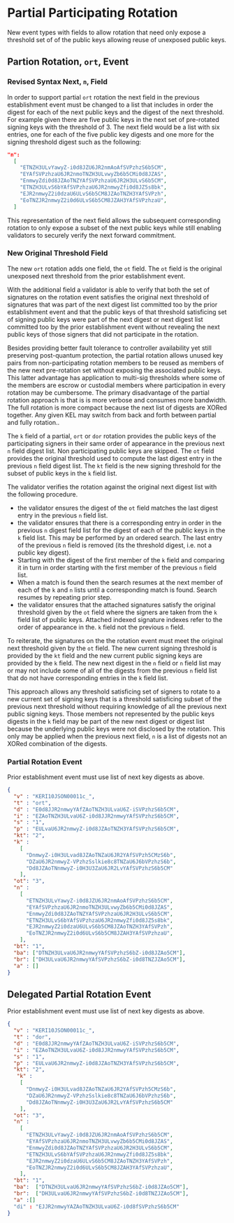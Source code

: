 # Partial Participating Rotation

New event types with fields to allow rotation that need only expose  a threshold set of of the public keys allowing reuse of unexposed public keys.


## Partion Rotation, `ort`, Event

### Revised Syntax Next, `n`, Field
In order to support partial `ort` rotation the next field in the previous establishment event must be changed to a list that includes in order the digest for each of the next public keys and the digest of the next threshold. For example given there are five public keys in the next set of pre-rotated signing keys with the threshold of 3. The next field would be a list with six entries, one for each of the five public key digests and one more for the signing threshold digest such as the following:

```json
"n": 
  [
    "ETNZH3ULvYawyZ-i0d8JZU6JR2nmAoAfSVPzhzS6b5CM", 
    "EYAfSVPzhzaU6JR2nmoTNZH3ULvwyZb6b5CMi0d8JZAS",
    "EnmwyZdi0d8JZAoTNZYAfSVPzhzaU6JR2H3ULvS6b5CM",
    "ETNZH3ULvS6bYAfSVPzhzaU6JR2nmwyZfi0d8JZ5s8bk",                       
    "EJR2nmwyZ2i0dzaU6ULvS6b5CM8JZAoTNZH3YAfSVPzh",
    "EoTNZJR2nmwyZ2i0d6ULvS6b5CM8JZAH3YAfSVPzhzaU",  
  ]
```

This representation of the next field allows the subsequent corresponding rotation to only expose a subset of the next public keys while still enabling validators to securely verify the next forward commitment.



### New Original Threshold Field

The new `ort` rotation adds one field, the `ot` field.
The `ot` field is the original unexposed next threshold from the prior establishment event.

With the additional field a validator is able to verify that both the set of signatures on the rotation event satisfies the original next threshold of signatures that was part of the next digest list committed too by the prior establishment event and that the public keys of that threshold satisficing set of signing public keys were part of the next digest or next digest list committed too by the prior establishment event without revealing the next public keys of those signers that did not participate in the rotation.

Besides providing better fault tolerance to controller availability yet still preserving post-quantum protection, the partial rotation allows unused key pairs from non-participating rotation members to be reused as members of the new next pre-rotation set without exposing the associated public keys. This latter advantage has application to multi-sig thresholds where some of the members are escrow or custodial members where participation in every rotation may be cumbersome. The primary disadvantage of the partial rotation approach is that is is more verbose and consumes more bandwidth. The full rotation is more compact because the next list of digests are XORed together. Any given KEL may switch from back and forth between partial and fully rotation..

The `k` field of a partial, `ort` or `dor` rotation provides the public keys of the participating signers in their same order of appearance in the previous next `n` field digest list. Non participating public keys are skipped. The `ot` field provides the original threshold used to compute the last digest entry in the  previous `n` field digest list.
The `kt` field is the new signing threshold for the subset of public keys in the `k` field list.

The validator verifies the rotation against the original next digest list with the following procedure. 
- the validator ensures the digest of the `ot` field matches the last digest entry in the previous `n` field list. 
- the validator ensures that there is a corresponding entry in order in the previous `n` digest field list for the digest of each of the public keys in the `k` field list. This may be performed by an ordered search. The last entry of the previous `n` field is removed (its the threshold digest, i.e. not a public key digest). 
-  Starting with the digest of the first member of the `k` field and comparing it in turn in order starting with the first member of the previous `n` field list. 
- When a match is found then the search resumes at the next member of each of the `k` and `n` lists until a corresponding match is found. Search resumes by repeating prior step.
- the validator ensures that the attached signatures satisfy the original threshold given by the `ot` field where the signers are taken from the `k` field list of public keys. Attached indexed signature indexes refer to the order of appearance in the. `k` field not the previous `n` field.

To reiterate, the signatures on the the rotation event must meet the original next threshold given by the `ot` field. The new current signing threshold is provided by the `kt` field and the new current public signing keys are provided by the `k` field. The new next digest in the `n` field or `n` field list may or may not include some of all of the digests from the previous `n` field list that do not have corresponding entries in the `k` field list.

This approach allows any threshold satisficing set of signers to rotate to a new current set of signing keys that is a threshold satisficing subset of the previous next threshold without requiring knowledge of all the previous next public signing keys. Those members not represented by the public keys digests in the `k` field may be part of the new next digest or digest list because the underlying public keys were not disclosed by the rotation. This only may be applied when the previous next field, `n` is a list of digests not an XORed combination of the digests.

### Partial Rotation Event

Prior establishment event must use list of next key digests as above.

```json
{
  "v" : "KERI10JSON00011c_",
  "t" : "ort",
  "d" : "E0d8JJR2nmwyYAfZAoTNZH3ULvaU6Z-iSVPzhzS6b5CM",
  "i" : "EZAoTNZH3ULvaU6Z-i0d8JJR2nmwyYAfSVPzhzS6b5CM",
  "s" : "1",
  "p" : "EULvaU6JR2nmwyZ-i0d8JZAoTNZH3YAfSVPzhzS6b5CM",
  "kt": "2",
  "k" :  
    [
      "DnmwyZ-i0H3ULvad8JZAoTNZaU6JR2YAfSVPzh5CMzS6b",
      "DZaU6JR2nmwyZ-VPzhzSslkie8c8TNZaU6J6bVPzhzS6b",
      "Dd8JZAoTNnmwyZ-i0H3U3ZaU6JR2LvYAfSVPzhzS6b5CM"
    ],
  "ot": "3",
  "n" : 
    [
      "ETNZH3ULvYawyZ-i0d8JZU6JR2nmAoAfSVPzhzS6b5CM", 
      "EYAfSVPzhzaU6JR2nmoTNZH3ULvwyZb6b5CMi0d8JZAS",
      "EnmwyZdi0d8JZAoTNZYAfSVPzhzaU6JR2H3ULvS6b5CM",
      "ETNZH3ULvS6bYAfSVPzhzaU6JR2nmwyZfi0d8JZ5s8bk",                       
      "EJR2nmwyZ2i0dzaU6ULvS6b5CM8JZAoTNZH3YAfSVPzh",
      "EoTNZJR2nmwyZ2i0d6ULvS6b5CM8JZAH3YAfSVPzhzaU",  
    ],
  "bt": "1",
  "ba": ["DTNZH3ULvaU6JR2nmwyYAfSVPzhzS6bZ-i0d8JZAo5CM"],
  "br": ["DH3ULvaU6JR2nmwyYAfSVPzhzS6bZ-i0d8TNZJZAo5CM"],
  "a" : []
}
```


## Delegated Partial Rotation Event

Prior establishment event must use list of next key digests as above.

```json
{
  "v" : "KERI10JSON00011c_",
  "t" : "dor",
  "d" : "E0d8JJR2nmwyYAfZAoTNZH3ULvaU6Z-iSVPzhzS6b5CM",
  "i" : "EZAoTNZH3ULvaU6Z-i0d8JJR2nmwyYAfSVPzhzS6b5CM",
  "s" : "1",
  "p" : "EULvaU6JR2nmwyZ-i0d8JZAoTNZH3YAfSVPzhzS6b5CM",
  "kt": "2",
   "k" :  
    [
      "DnmwyZ-i0H3ULvad8JZAoTNZaU6JR2YAfSVPzh5CMzS6b",
      "DZaU6JR2nmwyZ-VPzhzSslkie8c8TNZaU6J6bVPzhzS6b",
      "Dd8JZAoTNnmwyZ-i0H3U3ZaU6JR2LvYAfSVPzhzS6b5CM"
    ],
  "ot": "3",
  "n" : 
    [
      "ETNZH3ULvYawyZ-i0d8JZU6JR2nmAoAfSVPzhzS6b5CM", 
      "EYAfSVPzhzaU6JR2nmoTNZH3ULvwyZb6b5CMi0d8JZAS",
      "EnmwyZdi0d8JZAoTNZYAfSVPzhzaU6JR2H3ULvS6b5CM",
      "ETNZH3ULvS6bYAfSVPzhzaU6JR2nmwyZfi0d8JZ5s8bk",                       
      "EJR2nmwyZ2i0dzaU6ULvS6b5CM8JZAoTNZH3YAfSVPzh",
      "EoTNZJR2nmwyZ2i0d6ULvS6b5CM8JZAH3YAfSVPzhzaU",  
    ],
  "bt": "1",
  "ba":  ["DTNZH3ULvaU6JR2nmwyYAfSVPzhzS6bZ-i0d8JZAo5CM"],
  "br":  ["DH3ULvaU6JR2nmwyYAfSVPzhzS6bZ-i0d8TNZJZAo5CM"],
  "a" :[]
  "di" : "EJJR2nmwyYAZAoTNZH3ULvaU6Z-i0d8fSVPzhzS6b5CM"
}
```